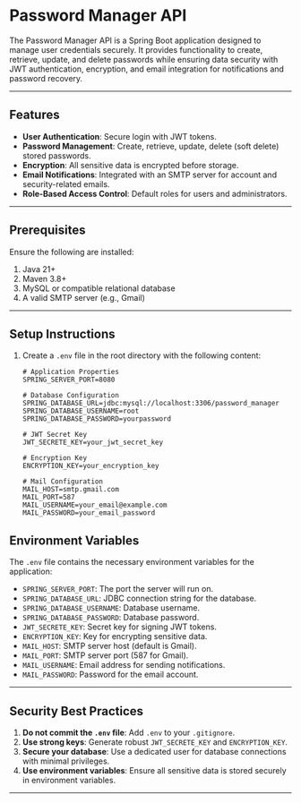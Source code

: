 # Password Manager API

The Password Manager API is a Spring Boot application designed to manage user credentials securely. It provides functionality to create, retrieve, update, and delete passwords while ensuring data security with JWT authentication, encryption, and email integration for notifications and password recovery.

---

## Features

- **User Authentication**: Secure login with JWT tokens.
- **Password Management**: Create, retrieve, update, delete (soft delete) stored passwords.
- **Encryption**: All sensitive data is encrypted before storage.
- **Email Notifications**: Integrated with an SMTP server for account and security-related emails.
- **Role-Based Access Control**: Default roles for users and administrators.

---

## Prerequisites

Ensure the following are installed:

1. Java 21+
2. Maven 3.8+
3. MySQL or compatible relational database
4. A valid SMTP server (e.g., Gmail)

---

## Setup Instructions

1. Create a `.env` file in the root directory with the following content:
   ```env
   # Application Properties
   SPRING_SERVER_PORT=8080

   # Database Configuration
   SPRING_DATABASE_URL=jdbc:mysql://localhost:3306/password_manager
   SPRING_DATABASE_USERNAME=root
   SPRING_DATABASE_PASSWORD=yourpassword

   # JWT Secret Key
   JWT_SECRETE_KEY=your_jwt_secret_key

   # Encryption Key
   ENCRYPTION_KEY=your_encryption_key

   # Mail Configuration
   MAIL_HOST=smtp.gmail.com
   MAIL_PORT=587
   MAIL_USERNAME=your_email@example.com
   MAIL_PASSWORD=your_email_password
   ```

## Environment Variables

The `.env` file contains the necessary environment variables for the application:

- `SPRING_SERVER_PORT`: The port the server will run on.
- `SPRING_DATABASE_URL`: JDBC connection string for the database.
- `SPRING_DATABASE_USERNAME`: Database username.
- `SPRING_DATABASE_PASSWORD`: Database password.
- `JWT_SECRETE_KEY`: Secret key for signing JWT tokens.
- `ENCRYPTION_KEY`: Key for encrypting sensitive data.
- `MAIL_HOST`: SMTP server host (default is Gmail).
- `MAIL_PORT`: SMTP server port (587 for Gmail).
- `MAIL_USERNAME`: Email address for sending notifications.
- `MAIL_PASSWORD`: Password for the email account.

---

## Security Best Practices

1. **Do not commit the `.env` file**: Add `.env` to your `.gitignore`.
2. **Use strong keys**: Generate robust `JWT_SECRETE_KEY` and `ENCRYPTION_KEY`.
3. **Secure your database**: Use a dedicated user for database connections with minimal privileges.
4. **Use environment variables**: Ensure all sensitive data is stored securely in environment variables.

---
